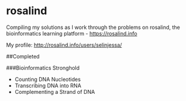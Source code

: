 # rosalind

Compiling my solutions as I work through the problems on rosalind, the bioinformatics learning platform - https://rosalind.info

My profile: http://rosalind.info/users/selinjessa/

##Completed

###Bioinformatics Stronghold
* Counting DNA Nucleotides
* Transcribing DNA into RNA
* Complementing a Strand of DNA
